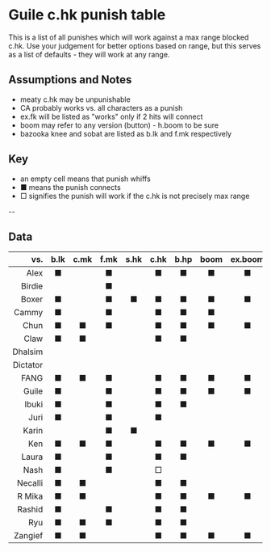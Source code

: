 # Guile c.hk punish table
This is a list of all punishes which will work against a max range blocked
c.hk. Use your judgement for better options based on range, but this serves as
a list of defaults - they will work at any range.

## Assumptions and Notes
* meaty c.hk may be unpunishable
* CA probably works vs. all characters as a punish
* ex.fk will be listed as "works" only if 2 hits will connect
* boom may refer to any version (button) - h.boom to be sure
* bazooka knee and sobat are listed as b.lk and f.mk respectively

## Key
* an empty cell means that punish whiffs
* ■ means the punish connects
* □ signifies the punish will work if the c.hk is not precisely max range

--
## Data
| vs. | b.lk | c.mk | f.mk | s.hk | c.hk | b.hp | boom | ex.boom | lk.fk | mk.fk | hk.fk | ex.fk |
|---------:|:----:|:----:|:----:|:----:|:----:|:----:|:----:|:-------:|:-----:|:-----:|:-----:|:-----:|
| Alex | ■ |  | ■ |  | ■ | ■ | ■ | ■ | ■ | ■ | ■ |  |
| Birdie |  |  | ■ |  |  |  |  |  |  |  |  |  |
| Boxer | ■ |  | ■ | ■ | ■ | ■ | ■ | ■ | ■ | ■ | ■ |  |
| Cammy | ■ |  | ■ |  | ■ | ■ | ■ |  | ■ | ■ | ■ | ■ |
| Chun | ■ | ■ | ■ |  | ■ | ■ | ■ | ■ | ■ | ? | ■ | ■ |
| Claw | ■ | ■ |  |  | ■ | ■ |  |  | ■ | ■ | ■ | ■ |
| Dhalsim |  |  |  |  |  |  |  |  |  |  |  |  |
| Dictator |  |  |  |  |  |  |  |  |  | ? |  |  |
| FANG | ■ | ■ | ■ |  | ■ | ■ | ■ | ■ | ■ | ■ | ■ | ■ |
| Guile | ■ |  | ■ |  | ■ | ■ | ■ | ■ | ■ | ■ | ■ | ■ |
| Ibuki | ■ |  | ■ |  | ■ | ■ |  |  |  | ? | ■ |  |
| Juri | ■ |  | ■ |  | ■ |  |  |  |  |  | ■ |  |
| Karin |  |  | ■ | ■ |  |  |  |  | ■ |  |  |  |
| Ken | ■ | ■ | ■ |  | ■ | ■ | ■ | ■ | ■ | ■ | ■ |  |
| Laura | ■ |  | ■ |  | ■ | ■ |  |  |  | ■ | ■ |  |
| Nash | ■ |  | ■ |  | □ |  |  |  |  |  |  |  |
| Necalli | ■ | ■ |  |  | ■ | ■ |  |  | ■ | ■ | ■ | ■ |
| R Mika | ■ | ■ |  |  | ■ | ■ | ■ | ■ | ■ | ■ | ■ | ■ |
| Rashid | ■ |  | ■ |  | ■ | ■ |  |  |  | ■ | ■ |  |
| Ryu | ■ | ■ | ■ |  | ■ | ■ |  |  |  | ■ | ■ |  |
| Zangief | ■ | ■ |  |  | ■ | ■ | ■ | ■ | ■ | ■ | ■ | ■ |
